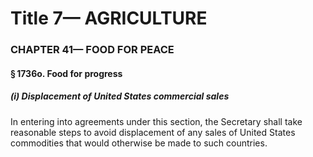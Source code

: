 
# Title 7— AGRICULTURE
### CHAPTER 41— FOOD FOR PEACE
#### § 1736o. Food for progress
##### (i) Displacement of United States commercial sales

In entering into agreements under this section, the Secretary shall take reasonable steps to avoid displacement of any sales of United States commodities that would otherwise be made to such countries.
